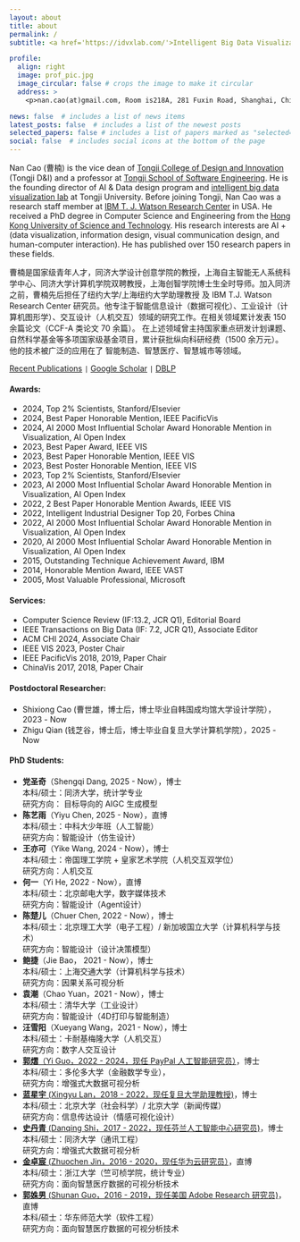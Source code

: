 ```yaml
---
layout: about
title: about
permalink: /
subtitle: <a href='https://idvxlab.com/'>Intelligent Big Data Visualization Lab</a>, <a href='https://en.tongji.edu.cn/'>Tongji University</a>

profile:
  align: right
  image: prof_pic.jpg
  image_circular: false # crops the image to make it circular
  address: >
    <p>nan.cao(at)gmail.com, Room is218A, 281 Fuxin Road, Shanghai, China</p>

news: false  # includes a list of news items
latest_posts: false  # includes a list of the newest posts
selected_papers: false # includes a list of papers marked as "selected={true}"
social: false  # includes social icons at the bottom of the page
---
```

Nan Cao (曹楠) is the vice dean of [Tongji College of Design and Innovation](https://tjdi.tongji.edu.cn/) (Tongji D&I) and a professor at [Tongji School of Software Engineering](https://sse.tongji.edu.cn/index.htm). He is the founding director of AI & Data design program and [intelligent big data visualization lab](https://idvxlab.com/) at Tongji University. Before joining Tongji, Nan Cao was a research staff member at [IBM T. J. Watson Research Center](https://research.ibm.com/labs/watson/) in USA. He received a PhD degree in Computer Science and Engineering from the [Hong Kong University of Science and Technology](https://hkust.edu.hk/). His research interests are AI + (data visualization, information design, visual communication design, and human-computer interaction). He has published over 150 research papers in these fields.

曹楠是国家级青年人才，同济大学设计创意学院的教授，上海自主智能无人系统科学中心、同济大学计算机学院双聘教授，上海创智学院博士生全时导师。加入同济之前，曹楠先后担任了纽约大学/上海纽约大学助理教授 及 IBM T.J. Watson Research Center 研究员。他专注于智能信息设计（数据可视化）、工业设计（计算机图形学）、交互设计（人机交互）领域的研究工作。在相关领域累计发表 150 余篇论文（CCF-A 类论文 70 余篇）。 在上述领域曾主持国家重点研发计划课题、自然科学基金等多项国家级基金项目，累计获批纵向科研经费（1500 余万元）。他的技术被广泛的应用在了 智能制造、智慧医疗、智慧城市等领域。

[Recent Publications](https://idvxlab.com/publication.html) <code>|</code> [Google Scholar](https://scholar.google.com/citations?user=5I0mFcsAAAAJ) <code>|</code> [DBLP](https://dblp.org/pid/66/5146-1.html)

#### Awards:
- 2024, Top 2% Scientists, Stanford/Elsevier
- 2024, Best Paper Honorable Mention, IEEE PacificVis
- 2024, AI 2000 Most Influential Scholar Award Honorable Mention in Visualization, AI Open Index
- 2023, Best Paper Award, IEEE VIS
- 2023, Best Paper Honorable Mention, IEEE VIS
- 2023, Best Poster Honorable Mention, IEEE VIS
- 2023, Top 2% Scientists, Stanford/Elsevier
- 2023, AI 2000 Most Influential Scholar Award Honorable Mention in Visualization, AI Open Index
- 2022, 2 Best Paper Honorable Mention Awards, IEEE VIS
- 2022, Intelligent Industrial Designer Top 20, Forbes China
- 2022, AI 2000 Most Influential Scholar Award Honorable Mention in Visualization, AI Open Index
- 2020, AI 2000 Most Influential Scholar Award Honorable Mention in Visualization, AI Open Index
- 2015, Outstanding Technique Achievement Award, IBM
- 2014, Honorable Mention Award, IEEE VAST
- 2005, Most Valuable Professional, Microsoft  

#### Services:
- Computer Science Review (IF:13.2, JCR Q1), Editorial Board
- IEEE Transactions on Big Data (IF: 7.2, JCR Q1), Associate Editor
- ACM CHI 2024, Associate Chair
- IEEE VIS 2023, Poster Chair
- IEEE PacificVis 2018, 2019, Paper Chair
- ChinaVis 2017, 2018, Paper Chair


#### Postdoctoral Researcher: 
- Shixiong Cao (曹世雄，博士后，博士毕业自韩国成均馆大学设计学院），2023 - Now
- Zhigu Qian (钱芝谷，博士后，博士毕业自复旦大学计算机学院），2025 - Now


#### PhD Students: 
- **党圣奇**（Shengqi Dang, 2025 - Now），博士<br>
  本科/硕士：同济大学，统计学专业 <br>
  研究方向： 目标导向的 AIGC 生成模型
- **陈艺雨**（Yiyu Chen, 2025 - Now），直博<br>
  本科/硕士：中科大少年班（人工智能）<br>
  研究方向：智能设计（仿生设计）
- **王亦可**（Yike Wang, 2024 - Now），博士<br>
  本科/硕士：帝国理工学院 + 皇家艺术学院（人机交互双学位） <br>
  研究方向：人机交互
- **何一**（Yi He, 2022 - Now），直博<br>
  本科/硕士：北京邮电大学，数字媒体技术 <br>
  研究方向：智能设计（Agent设计）
- **陈楚儿**（Chuer Chen, 2022 - Now），博士<br>
  本科/硕士：北京理工大学（电子工程）/ 新加坡国立大学（计算机科学与技术）<br>
  研究方向：智能设计（设计决策模型）
- **鲍捷**（Jie Bao， 2021 - Now），博士<br>
  本科/硕士：上海交通大学（计算机科学与技术）<br>
  研究方向：因果关系可视分析
- **袁潮**（Chao Yuan，2021 - Now），博士<br>
  本科/硕士：清华大学（工业设计）<br>
  研究方向：智能设计（4D打印与智能制造）
- **汪雪阳**（Xueyang Wang，2021 - Now），博士<br>
  本科/硕士：卡耐基梅隆大学（人机交互）<br>
  研究方向：数字人交互设计
- [**郭熠**（Yi Guo，2022 - 2024，现任 PayPal 人工智能研究员）](https://scholar.google.ca/citations?user=9fDFvb8AAAAJ&hl=en)，博士<br>
  本科/硕士：多伦多大学（金融数学专业），<br>
  研究方向：增强式大数据可视分析
- [**蓝星宇** (Xingyu Lan，2018 - 2022，现任复旦大学助理教授)](https://olivialan.github.io/)，博士<br>
  本科/硕士：北京大学（社会科学）/ 北京大学（新闻传媒）<br>
  研究方向：信息传达设计（情感可视化设计）
- [**史丹青** (Danqing Shi，2017 - 2022，现任芬兰人工智能中心研究员)](https://sdq.github.io/)，博士<br>
  本科/硕士：同济大学（通讯工程）<br>
  研究方向：增强式大数据可视分析
- [**金卓宸** (Zhuochen Jin，2016 - 2020，现任华为云研究员）](https://scholar.google.ca/citations?user=Iq-HlisAAAAJ&hl=zh-CN)，直博<br>
  本科/硕士：浙江大学（竺可桢学院，统计专业）<br>
  研究方向：面向智慧医疗数据的可视分析技术
- [**郭姝男** (Shunan Guo，2016 - 2019，现任美国 Adobe Research 研究员)](https://research.adobe.com/person/shunan-guo/)，直博<br>
  本科/硕士：华东师范大学（软件工程）<br>
  研究方向：面向智慧医疗数据的可视分析技术
